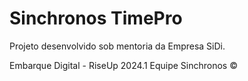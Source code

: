 # Sinchronos TimePro
Projeto desenvolvido sob mentoria da Empresa SiDi.

Embarque Digital - RiseUp 2024.1
 Equipe Sinchronos ©
